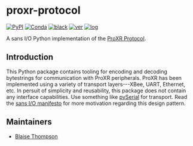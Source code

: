 # proxr-protocol

[![PyPI](https://img.shields.io/pypi/v/proxr-protocol)](https://pypi.org/project/proxr-protocol)
[![Conda](https://img.shields.io/conda/vn/conda-forge/proxr-protocol)](https://anaconda.org/conda-forge/proxr-protocol)
[![black](https://img.shields.io/badge/code--style-black-black)](https://black.readthedocs.io/)
[![ver](https://img.shields.io/badge/calver-YYYY.M.MICRO-blue)](https://calver.org/)
[![log](https://img.shields.io/badge/change-log-informational)](https://github.com/yaq-project/proxr-protocol/-/blob/main/CHANGELOG.md)

A sans I/O Python implementation of the [ProXR Protocol](https://ncd.io/proxr-quick-start-guide/).

## Introduction

This Python package contains tooling for encoding and decoding bytestrings for communication with ProXR peripherals.
ProXR has been implemented using a variety of transport layers---XBee, UART, Ethernet, etc.
In persuit of simplicity and reusability, this package does not contain any interface capabilities.
Use something like [pySerial](https://pyserial.readthedocs.io) for transport.
Read the [sans I/O manifesto](https://sans-io.readthedocs.io/) for more motivation regarding this design pattern.

## Maintainers

- [Blaise Thompson](https://github.com/untzag)
